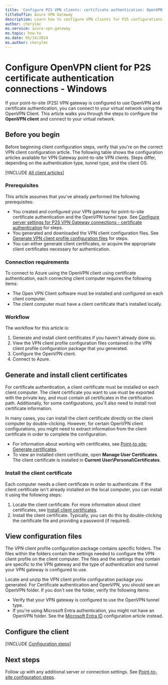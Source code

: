 ```yaml
---
title: 'Configure P2S VPN clients: certificate authentication: OpenVPN Client - Windows'
titleSuffix: Azure VPN Gateway
description: Learn how to configure VPN clients for P2S configurations that use certificate authentication. This article applies to Windows and the OpenVPN Client.
author: cherylmc
ms.service: azure-vpn-gateway
ms.topic: how-to
ms.date: 05/14/2024
ms.author: cherylmc
---
```


# Configure OpenVPN client for P2S certificate authentication connections - Windows

If your point-to-site (P2S) VPN gateway is configured to use OpenVPN and certificate authentication, you can connect to your virtual network using the OpenVPN Client. This article walks you through the steps to configure the **OpenVPN client** and connect to your virtual network.

## Before you begin

Before beginning client configuration steps, verify that you're on the correct VPN client configuration article. The following table shows the configuration articles available for VPN Gateway point-to-site VPN clients. Steps differ, depending on the authentication type, tunnel type, and the client OS.

[!INCLUDE [All client articles](../../includes/vpn-gateway-vpn-client-install-articles.md)]

### Prerequisites

This article assumes that you've already performed the following prerequisites:

* You created and configured your VPN gateway for point-to-site certificate authentication and the OpenVPN tunnel type. See [Configure server settings for P2S VPN Gateway connections - certificate authentication](vpn-gateway-howto-point-to-site-resource-manager-portal.md) for steps.
* You generated and downloaded the VPN client configuration files. See [Generate VPN client profile configuration files](vpn-gateway-howto-point-to-site-resource-manager-portal.md#profile-files) for steps.
* You can either generate client certificates, or acquire the appropriate client certificates necessary for authentication.

### Connection requirements

To connect to Azure using the OpenVPN client using certificate authentication, each connecting client computer requires the following items:

* The Open VPN Client software must be installed and configured on each client computer.
* The client computer must have a client certificate that's installed locally.

### Workflow

The workflow for this article is:

1. Generate and install client certificates if you haven't already done so.
1. View the VPN client profile configuration files contained in the VPN client profile configuration package that you generated.
1. Configure the OpenVPN client.
1. Connect to Azure.

## Generate and install client certificates

For certificate authentication, a client certificate must be installed on each client computer. The client certificate you want to use must be exported with the private key, and must contain all certificates in the certification path. Additionally, for some configurations, you'll also need to install root certificate information.

In many cases, you can install the client certificate directly on the client computer by double-clicking. However, for certain OpenVPN client configurations, you might need to extract information from the client certificate in order to complete the configuration.

* For information about working with certificates, see [Point-to site: Generate certificates](vpn-gateway-certificates-point-to-site.md).
* To view an installed client certificate, open **Manage User Certificates**. The client certificate is installed in **Current User\Personal\Certificates**.

### Install the client certificate

Each computer needs a client certificate in order to authenticate. If the client certificate isn't already installed on the local computer, you can install it using the following steps:

1. Locate the client certificate. For more information about client certificates, see [Install client certificates](point-to-site-how-to-vpn-client-install-azure-cert.md).
1. Install the client certificate. Typically, you can do this by double-clicking the certificate file and providing a password (if required).

## View configuration files

The VPN client profile configuration package contains specific folders. The files within the folders contain the settings needed to configure the VPN client profile on the client computer. The files and the settings they contain are specific to the VPN gateway and the type of authentication and tunnel your VPN gateway is configured to use.

Locate and unzip the VPN client profile configuration package you generated. For Certificate authentication and OpenVPN, you should see an OpenVPN folder. If you don't see the folder, verify the following items:

* Verify that your VPN gateway is configured to use the OpenVPN tunnel type.
* If you're using Microsoft Entra authentication, you might not have an OpenVPN folder. See the [Microsoft Entra ID](point-to-site-entra-vpn-client-windows.md) configuration article instead.

## Configure the client

[!INCLUDE [Configuration steps](../../includes/vpn-gateway-vwan-config-openvpn-windows.md)]

## Next steps

Follow up with any additional server or connection settings. See [Point-to-site configuration steps](vpn-gateway-howto-point-to-site-resource-manager-portal.md).
